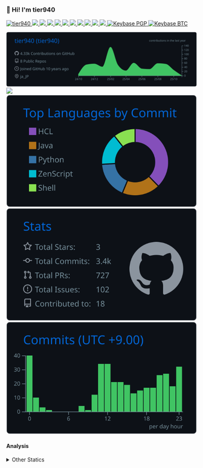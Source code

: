 ### 👋 Hi! I'm tier940

<p align="left"> 
  <a href="https://github.com/tier940/tier940/">
    <img src="https://komarev.com/ghpvc/?username=tier940" alt="tier940" />
  </a>
  <a href="http://twitter.com/tier940">
    <img height="20" src="https://img.shields.io/twitter/follow/tier940?label=Twitter&logo=twitter&style=flat" />
  </a>
  <a href="https://github.com/tier940">
    <img height="20" src="https://img.shields.io/github/followers/tier940?label=follow&logo=github&style=flat" />
  </a>
  <a href="https://www.reddit.com/user/tier940">
    <img height="20" src="https://img.shields.io/reddit/user-karma/combined/tier940?label=Reddit&logo=reddit&style=flat" />
  </a>
  <a href="https://stackoverflow.com/users/17317833/tier940">
    <img height="20" src="https://img.shields.io/stackexchange/stackoverflow/r/17317833?label=StackOverflow&logo=stack-overflow&style=flat" />
  </a>
  <a href="https://zenn.dev/tier940">
    <img height="20" src="https://zenn.badge.nikaera.com/s/tier940/likes" />
  </a>
  <a href="https://zenn.dev/tier940">
    <img height="20" src="https://zenn.badge.nikaera.com/s/tier940/followers" />
  </a>
  <a href="https://zenn.dev/tier940">
    <img height="20" src="https://zenn.badge.nikaera.com/s/tier940/articles" />
  </a>
  <a href="http://qiita.com/tier940">
    <img height="20" src="https://qiita-badge.apiapi.app/s/tier940/posts.svg" />
  </a>
  <a href="http://qiita.com/tier940">
    <img height="20" src="https://qiita-badge.apiapi.app/s/tier940/contributions.svg" />
  </a>
  <a href="https://github.com/tier940/tier940/">
    <img height="20" src="https://github.com/tier940/tier940/actions/workflows/main.yml/badge.svg" />
  </a>
  <a href="https://keybase.io/tier940">
    <img alt="Keybase PGP" src="https://img.shields.io/keybase/pgp/tier940">
  </a>
  <a href="https://keybase.io/tier940">
    <img alt="Keybase BTC" src="https://img.shields.io/keybase/btc/tier940">
  </a>
</p>

[![](https://raw.githubusercontent.com/tier940/tier940/main/profile-summary-card-output/github_dark/0-profile-details.svg)](https://github.com/vn7n24fzkq/github-profile-summary-cards)
[![](https://raw.githubusercontent.com/tier940/tier940/main/profile-summary-card-output/github_dark/1-repos-per-language.svg)](https://github.com/vn7n24fzkq/github-profile-summary-cards) [![](https://raw.githubusercontent.com/tier940/tier940/main/profile-summary-card-output/github_dark/2-most-commit-language.svg)](https://github.com/vn7n24fzkq/github-profile-summary-cards)
[![](https://raw.githubusercontent.com/tier940/tier940/main/profile-summary-card-output/github_dark/3-stats.svg)](https://github.com/vn7n24fzkq/github-profile-summary-cards) [![](https://raw.githubusercontent.com/tier940/tier940/main/profile-summary-card-output/github_dark/4-productive-time.svg)](https://github.com/vn7n24fzkq/github-profile-summary-cards)


#### Analysis
<!-- <img height="150" src="https://github.com/tier940/tier940/blob/master/images/stat.svg" alt="Alternative Text"/> -->

<details>
  <summary>Other Statics</summary>
  <!--START_SECTION:waka-->
![Code Time](http://img.shields.io/badge/Code%20Time-6%2C366%20hrs%2056%20mins-blue)

**🐱 My GitHub Data** 

> 📦 87.1 kB Used in GitHub's Storage 
 > 
> 💼 Opted to Hire
 > 
> 📜 14 Public Repositories 
 > 
> 🔑 9 Private Repositories 
 > 
**I'm an Early 🐤** 

```text
🌞 Morning                2775 commits        ████░░░░░░░░░░░░░░░░░░░░░   16.99 % 
🌆 Daytime                5875 commits        █████████░░░░░░░░░░░░░░░░   35.98 % 
🌃 Evening                5930 commits        █████████░░░░░░░░░░░░░░░░   36.32 % 
🌙 Night                  1749 commits        ███░░░░░░░░░░░░░░░░░░░░░░   10.71 % 
```
📅 **I'm Most Productive on Saturday** 

```text
Monday                   1793 commits        ███░░░░░░░░░░░░░░░░░░░░░░   10.98 % 
Tuesday                  2496 commits        ████░░░░░░░░░░░░░░░░░░░░░   15.29 % 
Wednesday                1930 commits        ███░░░░░░░░░░░░░░░░░░░░░░   11.82 % 
Thursday                 1643 commits        ███░░░░░░░░░░░░░░░░░░░░░░   10.06 % 
Friday                   2394 commits        ████░░░░░░░░░░░░░░░░░░░░░   14.66 % 
Saturday                 3140 commits        █████░░░░░░░░░░░░░░░░░░░░   19.23 % 
Sunday                   2933 commits        ████░░░░░░░░░░░░░░░░░░░░░   17.96 % 
```


📊 **This Week I Spent My Time On** 

```text
🕑︎ Time Zone: Asia/Tokyo

💬 Programming Languages: 
Other                    35 hrs 23 mins      ████████████████████░░░░░   81.31 % 
YAML                     6 hrs 55 mins       ████░░░░░░░░░░░░░░░░░░░░░   15.93 % 
Markdown                 48 mins             ░░░░░░░░░░░░░░░░░░░░░░░░░   01.86 % 
Bash                     21 mins             ░░░░░░░░░░░░░░░░░░░░░░░░░   00.81 % 
INI                      1 min               ░░░░░░░░░░░░░░░░░░░░░░░░░   00.07 % 

🔥 Editors: 
Chrome                   37 hrs 13 mins      █████████████████████░░░░   85.55 % 
VS Code                  6 hrs 17 mins       ████░░░░░░░░░░░░░░░░░░░░░   14.45 % 

💻 Operating System: 
Windows                  37 hrs 12 mins      █████████████████████░░░░   85.51 % 
Linux                    6 hrs 18 mins       ████░░░░░░░░░░░░░░░░░░░░░   14.49 % 
```

**I Mostly Code in Java** 

```text
Java                     11 repos            █████████░░░░░░░░░░░░░░░░   37.93 % 
Shell                    3 repos             ███░░░░░░░░░░░░░░░░░░░░░░   10.34 % 
HCL                      3 repos             ███░░░░░░░░░░░░░░░░░░░░░░   10.34 % 
Python                   2 repos             ██░░░░░░░░░░░░░░░░░░░░░░░   06.90 % 
JavaScript               1 repo              █░░░░░░░░░░░░░░░░░░░░░░░░   03.45 % 
```



**Timeline**

![Lines of Code chart](https://raw.githubusercontent.com/tier940/tier940/main/assets/bar_graph.png)


 Last Updated on 13/09/2025 01:30:23 UTC
<!--END_SECTION:waka-->
</details>
